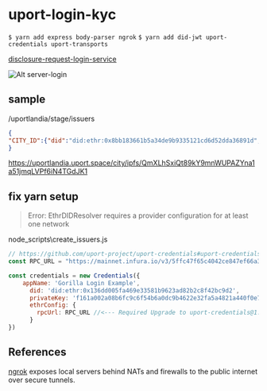 # uport-login-kyc

`$ yarn add express body-parser ngrok`
`$ yarn add did-jwt uport-credentials uport-transports`

[disclosure-request-login-service](https://developer.uport.me/credentials/login#disclosure-request-login-service)

![Alt server-login](https://developer.uport.me/static/ac1d5b0471fb8a825c4eb9f6b81db294/7a2d1/server-login.png)

## sample

/uportlandia/stage/issuers

```json
{
"CITY_ID":{"did":"did:ethr:0x8bb183661b5a34de9b9335121cd6d52dda36891d","key":"e7c670843c016850d4ae3f20276e73755a6c91a2f6046abcef55f0fe42a3533e","vc":["/ipfs/QmXLhSxiQt89kY9mnWUPAZYna1a51jmqLVPf6iN4TGdJK1"]
}
```

https://uportlandia.uport.space/city/ipfs/QmXLhSxiQt89kY9mnWUPAZYna1a51jmqLVPf6iN4TGdJK1

## fix yarn setup

>  Error: EthrDIDResolver requires a provider configuration for at least one network

node_scripts\create_issuers.js

```js
// https://github.com/uport-project/uport-credentials#uport-credentials-library
const RPC_URL = "https://mainnet.infura.io/v3/5ffc47f65c4042ce847ef66a3fa70d4c";

const credentials = new Credentials({
    appName: 'Gorilla Login Example',
      did: 'did:ethr:0x136dd005fa469e33581b9623ad82b2c8f42bc9d2',
      privateKey: 'f161a002a08b6fc9c6f54b6a0dc9b4622e32fa5a4821a440f0e7761f5880efd0',
      ethrConfig: {
        rpcUrl: RPC_URL //<--- Required Upgrade to uport-credentials@1.3.0
      }
})
```

## References

[ngrok](https://ngrok.com/product) exposes local servers behind NATs and firewalls to the public internet over secure tunnels.
